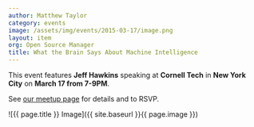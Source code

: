 ```yaml
---
author: Matthew Taylor
category: events
image: /assets/img/events/2015-03-17/image.png
layout: item
org: Open Source Manager
title: What the Brain Says About Machine Intelligence
---
```


This event features **Jeff Hawkins** speaking at **Cornell Tech** in
**New York City** on **March 17 from 7-9PM**.

See [our meetup page](http://www.meetup.com/numenta/events/220895892/)
for details and to RSVP.

![{{ page.title }} Image]({{ site.baseurl }}{{ page.image }})
